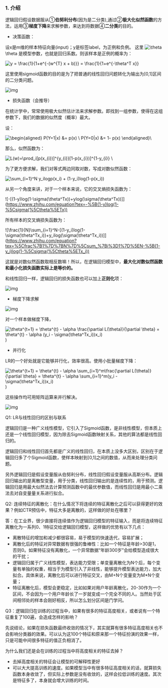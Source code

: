 

### 1. 介绍

逻辑回归假设数据服从①**伯努利分布**(因为是二分类),通过②**极大化似然函数**的方法，运用③**梯度下降**来求解参数，来达到将数据④**二分类**的目的。

- 决策函数：

设x是m维的样本特征向量(input)；y是标签label，为正例和负例。 这里 ![\theta](https://www.zhihu.com/equation?tex=%5Ctheta)\theta 是模型参数，也就是回归系数。则该样本是正例的概率为：

![ y = \frac{1}{1+e^{-(w^{T} x + b)}}   = \frac{1}{1+e^{-\theta^T x}}](https://www.zhihu.com/equation?tex=%20y%20%3D%20%5Cfrac%7B1%7D%7B1%2Be%5E%7B-(w%5E%7BT%7D%20x%20%2B%20b)%7D%7D%20%20%20%3D%20%5Cfrac%7B1%7D%7B1%2Be%5E%7B-%5Ctheta%5ET%20x%7D%7D) 

这里使用sigmoid函数的目的是为了把普通的线性回归问题转化为输出为[0,1]区间的二分类问题。

![img](https://pic4.zhimg.com/v2-2a9742ad65ddecb5800e05061b50e7ef_b.png)



- 损失函数（会推导）

在统计学中，常常使用极大似然估计法来求解参数。即找到一组参数，使得在这组参数下，我们的数据的似然度（概率）最大。

设：

![\begin{aligned} P(Y=1|x) &= p(x) \\  P(Y=0|x) &= 1- p(x) \end{aligned}\\](https://www.zhihu.com/equation?tex=%5Cbegin%7Baligned%7D%20P(Y%3D1%7Cx)%20%26%3D%20p(x)%20%5C%5C%20%20P(Y%3D0%7Cx)%20%26%3D%201-%20p(x)%20%5Cend%7Baligned%7D%5C%5C)

那么，似然函数为：

![L(w)=\prod_i[p(x_{i})]^{y_{i}}[1-p(x_{i})]^{1-y_{i}}  \\](https://www.zhihu.com/equation?tex=L(w)%3D%5Cprod_i%5Bp(x_%7Bi%7D)%5D%5E%7By_%7Bi%7D%7D%5B1-p(x_%7Bi%7D)%5D%5E%7B1-y_%7Bi%7D%7D%20%20%5C%5C)

为了更方便求解，我们对等式两边同取对数，写成对数似然函数：

![\sum_{i=1}^N y_ilogp(x_i) + (1-y_i)log(1-p(x_i))](https://www.zhihu.com/equation?tex=%5Csum_%7Bi%3D1%7D%5EN%20y_ilogp(x_i)%20%2B%20(1-y_i)log(1-p(x_i)))

从另一个角度来讲，对于一个样本来说，它的交叉熵损失函数为：

![-[(1-y)log(1-\sigma(\theta^Tx))+ylog(\sigma(\theta^Tx))]](https://www.zhihu.com/equation?tex=-%5B(1-y)log(1-%5Csigma(%5Ctheta%5ETx))

所有样本的交叉熵损失函数为：

![\frac{1}{N}\sum_{i=1}^N-[(1-y_i)log(1-\sigma(\theta^Tx_i))+y_ilog(\sigma(\theta^Tx_i))]](https://www.zhihu.com/equation?tex=%5Cfrac%7B1%7D%7BN%7D%5Csum_%7Bi%3D1%7D%5EN-%5B(1-y_i)log(1-%5Csigma(%5Ctheta%5ETx_i))

这就是对数似然函数取相反数嘛！所以，在逻辑回归模型中，**最大化对数似然函数和最小化损失函数实际上是等价的。**

和线性回归一样，逻辑回归的损失函数也可以加上**正则化**项：

![img](https://pic3.zhimg.com/80/v2-0d6004d8ed9e9f5e286bfa93c4ef1861_1440w.png)

- 梯度下降求解

![img](https://pic3.zhimg.com/v2-e9b19e804cbb8cdad22041b4523270b2_b.jpeg)

对一个样本做梯度下降，

![\theta^{t+1} = \theta^{t} - \alpha \frac{\partial L(\theta)}{\partial \theta} =  \theta^{t} - \alpha (y_i - \sigma(\theta^Tx_i))x_i)](https://www.zhihu.com/equation?tex=%5Ctheta%5E%7Bt%2B1%7D%20%3D%20%5Ctheta%5E%7Bt%7D%20-%20%5Calpha%20%5Cfrac%7B%5Cpartial%20L(%5Ctheta)%7D%7B%5Cpartial%20%5Ctheta%7D%20%3D%20%20%5Ctheta%5E%7Bt%7D%20-%20%5Calpha%20(y_i%20-%20%5Csigma(%5Ctheta%5ETx_i))x_i))

- 并行化

LR的一个好处就是它能够并行化，效率很高。使用小批量梯度下降：

![\theta^{t+1} = \theta^{t} - \alpha \sum_{i=1}^m\frac{\partial L(\theta)}{\partial \theta} =  \theta^{t} - \alpha \sum_{i=1}^m(y_i - \sigma(\theta^Tx_i))x_i)](https://www.zhihu.com/equation?tex=%5Ctheta%5E%7Bt%2B1%7D%20%3D%20%5Ctheta%5E%7Bt%7D%20-%20%5Calpha%20%5Csum_%7Bi%3D1%7D%5Em%5Cfrac%7B%5Cpartial%20L(%5Ctheta)%7D%7B%5Cpartial%20%5Ctheta%7D%20%3D%20%20%5Ctheta%5E%7Bt%7D%20-%20%5Calpha%20%5Csum_%7Bi%3D1%7D%5Em(y_i%20-%20%5Csigma(%5Ctheta%5ETx_i))x_i))

这些操作均可用矩阵运算来并行解决。





![img](https://pic3.zhimg.com/v2-49bfaccb32908e969353ac558f07d60a_b.png)

Q1: LR与线性回归的区别与联系

逻辑回归是一种广义线性模型，它引入了Sigmoid函数，是非线性模型，但本质上还是一个线性回归模型，因为除去Sigmoid函数映射关系，其他的算法都是线性回归的。

逻辑回归和线性回归首先都是广义的线性回归，在本质上没多大区别，区别在于逻辑回归多了个Sigmoid函数，使样本映射到[0,1]之间的数值，从而来处理分类问题。

另外逻辑回归是假设变量服从伯努利分布，线性回归假设变量服从高斯分布。逻辑回归输出的是离散型变量，用于分类，线性回归输出的是连续性的，用于预测。逻辑回归是用最大似然法去计算预测函数中的最优参数值，而线性回归是用最小二乘法去对自变量量关系进行拟合。

Q2: 连续特征的离散化：在什么情况下将连续的特征离散化之后可以获得更好的效果？例如CTR预估中，特征大多是离散的，这样做的好处在哪里？

答：在工业界，很少直接将连续值作为逻辑回归模型的特征输入，而是将连续特征离散化为一系列0、1特征交给逻辑回归模型，这样做的优势有以下几点：

- 离散特征的增加和减少都很容易，易于模型的快速迭代，容易扩展；
- 离散化后的特征对异常数据有很强的鲁棒性：比如一个特征是年龄>30是1，否则0。如果特征没有离散化，一个异常数据“年龄300岁”会给模型造成很大的干扰；
- 逻辑回归属于广义线性模型，表达能力受限；单变量离散化为N个后，每个变量有单独的权重，相当于为模型引入了非线性，能够提升模型表达能力，加大拟合。具体来说，离散化后可以进行特征交叉，由M+N个变量变为M*N个变量；
- 特征离散化后，模型会更稳定，比如如果对用户年龄离散化，20-30作为一个区间，不会因为一个用户年龄长了一岁就变成一个完全不同的人。当然处于区间相邻处的样本会刚好相反，所以怎么划分区间是门学问。

Q3：逻辑回归在训练的过程当中，如果有很多的特征高度相关，或者说有一个特征重复了100遍，会造成怎样的影响？

先说结论，如果在损失函数最终收敛的情况下，其实就算有很多特征高度相关也不会影响分类器的效果。可以认为这100个特征和原来那一个特征扮演的效果一样，只是可能中间很多特征的值正负相消了。

为什么我们还是会在训练的过程当中将高度相关的特征去掉？

- 去掉高度相关的特征会让模型的可解释性更好
- 可以大大提高训练的速度。如果模型当中有很多特征高度相关的话，就算损失函数本身收敛了，但实际上参数是没有收敛的，这样会拉低训练的速度。其次是特征多了，本身就会增大训练的时间。






  